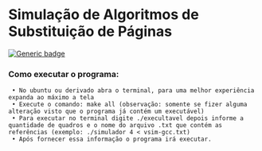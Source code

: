 # **Simulação de Algoritmos de Substituição de Páginas**

[![Generic badge](https://img.shields.io/badge/Status-Finalizado-<red>.svg)](https://shields.io/)

### Como executar o programa:
     • No ubuntu ou derivado abra o terminal, para uma melhor experiência expanda ao máximo a tela
     • Execute o comando: make all (observação: somente se fizer alguma alteração visto que o programa já contém um executável)
     • Para executar no terminal digite ./execultavel depois informe a quantidade de quadros e o nome do arquivo .txt que contém as referências (exemplo: ./simulador 4 < vsim-gcc.txt)
     • Após fornecer essa informação o programa irá executar.
 

